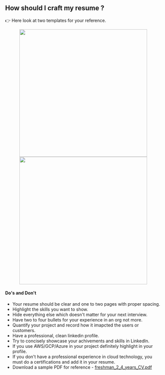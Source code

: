 ## How should I craft my resume ?

&#128073; Here look at two templates for your reference.

<div align="center">
  <a href="https://interviewdose.com/i/articles/engineering/resume_template.md">
    <img src="https://github.com/sandipsahoo2k2/my/assets/5547869/b6475de1-1483-4144-ab80-831e3a6a8b02" width="412px"/>
  </a>
  <a href="https://interviewdose.com/i/articles/engineering/resume_template.md">
    <img src="https://github.com/sandipsahoo2k2/my/assets/5547869/10dcf446-557e-4cc4-bb9b-f7a5d5b42cdf" width="412px"/> 
  </a>
</div>

#### Do's and Don't

* Your resume should be clear and one to two pages with proper spacing.
* Highlight the skills you want to show.
* Hide everything else which doesn't matter for your next interview.
* Have two to four bullets for your experience in an org not more.
* Quantify your project and record how it imapcted the users or customers.
* Have a professional, clean linkedin profile.
* Try to concisely showcase your achivements and skills in LinkedIn.
* If you use AWS/GCP/Azure in your project definitely highlight in your profile.
* If you don't have a professional experience in cloud technology, you must do a certifications and add it in your resume.
* Download a sample PDF for reference - [freshman_2_4_years_CV.pdf](https://github.com/sandipsahoo2k2/my/files/14816895/freshman_2_4_years_CV.pdf)


